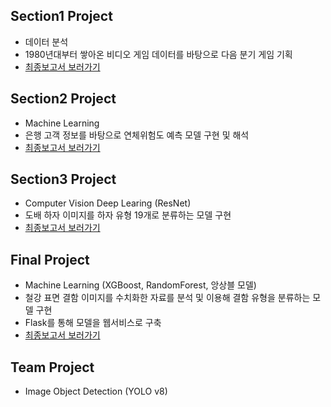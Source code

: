 ## Section1 Project
- 데이터 분석
- 1980년대부터 쌓아온 비디오 게임 데이터를 바탕으로 다음 분기 게임 기획
- [최종보고서 보러가기](https://docs.google.com/presentation/d/1eFGuL7MZRQXWdkBWgRr3xhbmIN2nGjr8VGWe_jQ_2uk/edit?usp=drive_link)

## Section2 Project
- Machine Learning
- 은행 고객 정보를 바탕으로 연체위험도 예측 모델 구현 및 해석
- [최종보고서 보러가기](https://docs.google.com/presentation/d/1fRNDxStAOMcYUGpH7WREeybG3wci0K81eMdNQrOQ09I/edit?usp=sharing)

## Section3 Project
- Computer Vision Deep Learing (ResNet)
- 도배 하자 이미지를 하자 유형 19개로 분류하는 모델 구현
- [최종보고서 보러가기](https://docs.google.com/presentation/d/11gMfJTjfbmIzuEXEDFCOniKyYi8SzlexTEViHeAolzU/edit?usp=drive_link)

## Final Project
- Machine Learning (XGBoost, RandomForest, 앙상블 모델) 
- 철강 표면 결함 이미지를 수치화한 자료를 분석 및 이용해 결함 유형을 분류하는 모델 구현
- Flask를 통해 모델을 웹서비스로 구축
- [최종보고서 보러가기](https://drive.google.com/file/d/1cy5E7Ozkd9OJMkcrh7RtLofUuYPIJKDU/view?usp=drive_link)

## Team Project
- Image Object Detection (YOLO v8)
